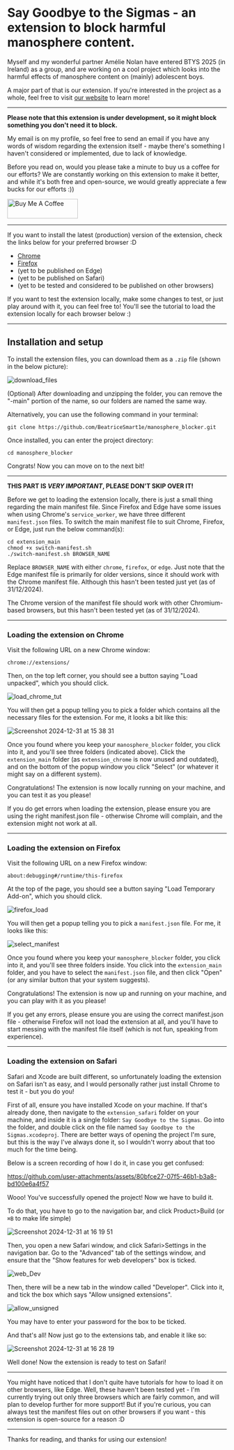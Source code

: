 # Say Goodbye to the Sigmas - an extension to block harmful manosphere content.
Myself and my wonderful partner Amélie Nolan have entered BTYS 2025 (in Ireland) as a group, and are working on a cool project which looks into the harmful effects of manosphere content on (mainly) adolescent boys.

A major part of that is our extension. If you're interested in the project as a whole, feel free to visit [our website](https://guidetothemanosphere.com) to learn more!
___
**Please note that this extension is under development, so it might block something you don't need it to block.**

My email is on my profile, so feel free to send an email if you have any words of wisdom regarding the extension itself - maybe there's something I haven't considered or implemented, due to lack of knowledge.

Before you read on, would you please take a minute to buy us a coffee for our efforts? We are constantly working on this extension to make it better, and while it's both free and open-source, we would greatly appreciate a few bucks for our efforts :))

<a href="https://buymeacoffee.com/hgttm" target="_blank">
  <img src="https://cdn.buymeacoffee.com/buttons/v2/default-yellow.png" alt="Buy Me A Coffee" style="height: 45px; width: 162px;">
</a>

___
If you want to install the latest (production) version of the extension, check the links below for your preferred browser :D
- [Chrome](https://chromewebstore.google.com/detail/say-goodbye-to-the-sigmas/nnkoamfbbdibbfgajaeoollpkipmppeb)
- [Firefox](https://addons.mozilla.org/addon/say-goodbye-to-the-sigmas/)
- (yet to be published on Edge)
- (yet to be published on Safari)
- (yet to be tested and considered to be published on other browsers)

If you want to test the extension locally, make some changes to test, or just play around with it, you can feel free to! You'll see the tutorial to load the extension locally for each browser below :)
___
## Installation and setup
To install the extension files, you can download them as a ```.zip``` file (shown in the below picture):

![download_files](https://github.com/user-attachments/assets/a94e669b-12e1-453d-b27b-a7a826b6e15c)

(Optional) After downloading and unzipping the folder, you can remove the "-main" portion of the name, so our folders are named the same way.

Alternatively, you can use the following command in your terminal:
```
git clone https://github.com/BeatriceSmart1e/manosphere_blocker.git
```

Once installed, you can enter the project directory:
```
cd manosphere_blocker
```
Congrats! Now you can move on to the next bit!
___
**THIS PART IS _VERY IMPORTANT_, PLEASE DON'T SKIP OVER IT!**

Before we get to loading the extension locally, there is just a small thing regarding the main manifest file. Since Firefox and Edge have some issues when using Chrome's ```service_worker```, we have three different ```manifest.json``` files. To switch the main manifest file to suit Chrome, Firefox, or Edge, just run the below command(s):
```
cd extension_main
chmod +x switch-manifest.sh
./switch-manifest.sh BROWSER_NAME
```
Replace ```BROWSER_NAME``` with either ```chrome```, ```firefox```, or ```edge```. Just note that the Edge manifest file is primarily for older versions, since it should work with the Chrome manifest file. Although this hasn't been tested just yet (as of 31/12/2024).

The Chrome version of the manifest file should work with other Chromium-based browsers, but this hasn't been tested yet (as of 31/12/2024).
___
### Loading the extension on Chrome
Visit the following URL on a new Chrome window:
```
chrome://extensions/
```

Then, on the top left corner, you should see a button saying "Load unpacked", which you should click.

![load_chrome_tut](https://github.com/user-attachments/assets/06b4395c-0aaf-4334-b92e-67b8a2c75e84)

You will then get a popup telling you to pick a folder which contains all the necessary files for the extension. For me, it looks a bit like this:

![Screenshot 2024-12-31 at 15 38 31](https://github.com/user-attachments/assets/fcc2a530-8caf-4733-89a7-7b9a38fdd818)

Once you found where you keep your ```manosphere_blocker``` folder, you click into it, and you'll see three folders (indicated above). Click the ```extension_main``` folder (as ```extension_chrome``` is now unused and outdated), and on the bottom of the popup window you click "Select" (or whatever it might say on a different system).

Congratulations! The extension is now locally running on your machine, and you can test it as you please!

If you do get errors when loading the extension, please ensure you are using the right manifest.json file - otherwise Chrome will complain, and the extension might not work at all.
___
### Loading the extension on Firefox
Visit the following URL on a new Firefox window:
```
about:debugging#/runtime/this-firefox
```

At the top of the page, you should see a button saying "Load Temporary Add-on", which you should click.

![firefox_load](https://github.com/user-attachments/assets/4f90def7-360f-481b-ba1d-ac233420a4b7)

You will then get a popup telling you to pick a ```manifest.json``` file. For me, it looks like this:

![select_manifest](https://github.com/user-attachments/assets/9c3b0a4e-aaba-425c-b8aa-c00595f639dc)

Once you found where you keep your ```manosphere_blocker``` folder, you click into it, and you'll see three folders inside. You click into the ```extension_main``` folder, and you have to select the ```manifest.json``` file, and then click "Open" (or any similar button that your system suggests).

Congratulations! The extension is now up and running on your machine, and you can play with it as you please!

If you get any errors, please ensure you are using the correct manifest.json file - otherwise Firefox will not load the extension at all, and you'll have to start messing with the manifest file itself (which is not fun, speaking from experience).
___
### Loading the extension on Safari
Safari and Xcode are built different, so unfortunately loading the extension on Safari isn't as easy, and I would personally rather just install Chrome to test it - but you do you!

First of all, ensure you have installed Xcode on your machine. If that's already done, then navigate to the ```extension_safari``` folder on your machine, and inside it is a single folder: ```Say Goodbye to the Sigmas```. Go into the folder, and double click on the file named ```Say Goodbye to the Sigmas.xcodeproj```. There are better ways of opening the project I'm sure, but this is the way I've always done it, so I wouldn't worry about that too much for the time being.

Below is a screen recording of how I do it, in case you get confused:

https://github.com/user-attachments/assets/80bfce27-07f5-46b1-b3a8-bd100e6a4f57

Wooo! You've successfully opened the project! Now we have to build it.

To do that, you have to go to the navigation bar, and click Product>Build (or ```⌘B``` to make life simple)

![Screenshot 2024-12-31 at 16 19 51](https://github.com/user-attachments/assets/ccd25bfd-ef30-411c-83d3-b4b18e9d9a06)

Then, you open a new Safari window, and click Safari>Settings in the navigation bar. Go to the "Advanced" tab of the settings window, and ensure that the "Show features for web developers" box is ticked.

![web_Dev](https://github.com/user-attachments/assets/1dc3d996-165d-4235-b99c-39d90d63a1cb)

Then, there will be a new tab in the window called "Developer". Click into it, and tick the box which says "Allow unsigned extensions".

![allow_unsigned](https://github.com/user-attachments/assets/ad409f54-901b-4834-84f4-d01a59c027be)

You may have to enter your password for the box to be ticked.

And that's all! Now just go to the extensions tab, and enable it like so:

![Screenshot 2024-12-31 at 16 28 19](https://github.com/user-attachments/assets/8cb1b075-7291-4962-b6a0-57d2dba49266)

Well done! Now the extension is ready to test on Safari!
___
You might have noticed that I don't quite have tutorials for how to load it on other browsers, like Edge. Well, these haven't been tested yet - I'm currently trying out only three browsers which are fairly common, and will plan to develop further for more support! But if you're curious, you can always test the manifest files out on other browsers if you want - this extension is open-source for a reason :D
___
Thanks for reading, and thanks for using our extension!



